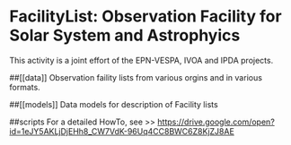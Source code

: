 # FacilityList: Observation Facility for Solar System and Astrophyics

This activity is a joint effort of the EPN-VESPA, IVOA and IPDA projects. 

##[[data]]
Observation faility lists from various orgins and in various formats. 

##[[models]]
Data models for description of Facility lists

##scripts
For a detailed HowTo, see >> https://drive.google.com/open?id=1eJY5AKLjDjEHh8_CW7VdK-96Uq4CC8BWC6Z8KjZJ8AE
